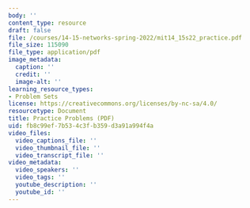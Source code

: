 ```yaml
---
body: ''
content_type: resource
draft: false
file: /courses/14-15-networks-spring-2022/mit14_15s22_practice.pdf
file_size: 115090
file_type: application/pdf
image_metadata:
  caption: ''
  credit: ''
  image-alt: ''
learning_resource_types:
- Problem Sets
license: https://creativecommons.org/licenses/by-nc-sa/4.0/
resourcetype: Document
title: Practice Problems (PDF)
uid: fb8c99ef-7b53-4c3f-b359-d3a91a994f4a
video_files:
  video_captions_file: ''
  video_thumbnail_file: ''
  video_transcript_file: ''
video_metadata:
  video_speakers: ''
  video_tags: ''
  youtube_description: ''
  youtube_id: ''
---
```

